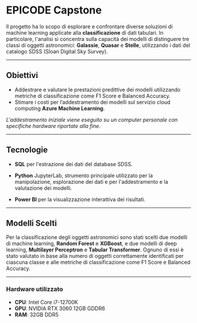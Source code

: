 # EPICODE Capstone

Il progetto ha lo scopo di esplorare e confrontare diverse soluzioni di machine learning applicate alla **classificazione** di dati tabulari. In particolare, l'analisi si concentra sulla capacità dei modelli di distinguere tre classi di oggetti astronomici: **Galassie**, **Quasar** e **Stelle**, utilizzando i dati del catalogo SDSS (Sloan Digital Sky Survey).

---

## Obiettivi 
- Addestrare e valutare le prestazioni predittive dei modelli utilizzando metriche di classificazione come F1 Score e Balanced Accuracy.
- Stimare i costi per l’addestramento dei modelli sul servizio cloud computing **Azure Machine Learning**.

*L'addestramento iniziale viene eseguito su un computer personale con specifiche hardware riportate alla fine.*    

---

## Tecnologie

- **SQL** per l'estrazione dei dati del database SDSS.

- **Python** JupyterLab, strumento principale utilizzato per la manipolazione, esplorazione dei dati e per l'addestramento e la valutazione dei modelli.
    
- **Power BI** per la visualizzazione interattiva dei risultati.
    
---

## Modelli Scelti

Per la classificazione degli oggetti astronomici sono stati scelti due modelli di machine learning, **Random Forest** e **XGBoost**, e due modelli di deep learning, **Multilayer Perceptron** e **Tabular Transformer**. Ognuno di essi è stato valutato in base alla numero di oggetti correttamente identificati per ciascuna classe e alle metriche di classificazione come F1 Score e Balanced Accuracy.

---

### Hardware utilizzato
- **CPU**: Intel Core i7-12700K
- **GPU**: NVIDIA RTX 3060 12GB GDDR6
- **RAM**: 32GB DDR5
